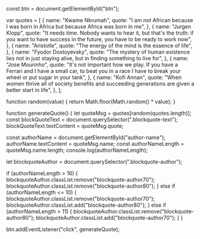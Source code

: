 const btn = document.getElementById("btn");

var quotes = [
{
name: "Kwame Nkrumah",
quote:
"I am not African because I was born in Africa but because Africa was born in me",
},
{
name: "Jurgen Klopp",
quote:
"It needs time. Nobody wants to hear it, but that's the truth: if you want to have success in the future, you have to be ready to work now",
},
{
name: "Aristotle",
quote: "The energy of the mind is the essence of life",
},
{
name: "Fyodor Dostoyevsky",
quote:
"The mystery of human existence lies not in just staying alive, but in finding something to live for",
},
{
name: "Jose Mourinho",
quote:
"It's not important how we play. If you have a Ferrari and I have a small car, to beat you in a race I have to break your wheel or put sugar in your tank",
},
{
name: "Kofi Annan",
quote:
"When women thrive all of society benefits and succeeding generations are given a better start in life",
},
];

function random(value) {
return Math.floor(Math.random() \* value);
}

function generateQuote() {
let quoteMsg = quotes[random(quotes.length)];
const blockQuoteText = document.querySelector(".blockquote-text");
blockQuoteText.textContent = quoteMsg.quote;

const authorName = document.getElementById("author-name");
authorName.textContent = quoteMsg.name;
const authorNameLength = quoteMsg.name.length;
console.log(authorNameLength);

let blockquoteAuthor = document.querySelector(".blockquote-author");

if (authorNameLength > 16) {
blockquoteAuthor.classList.remove("blockquote-author70");
blockquoteAuthor.classList.remove("blockquote-author80");
} else if (authorNameLength <= 10) {
blockquoteAuthor.classList.remove("blockquote-author70");
blockquoteAuthor.classList.add("blockquote-author80");
} else if (authorNameLength > 11) {
blockquoteAuthor.classList.remove("blockquote-author80");
blockquoteAuthor.classList.add("blockquote-author70");
}
}

btn.addEventListener("click", generateQuote);
